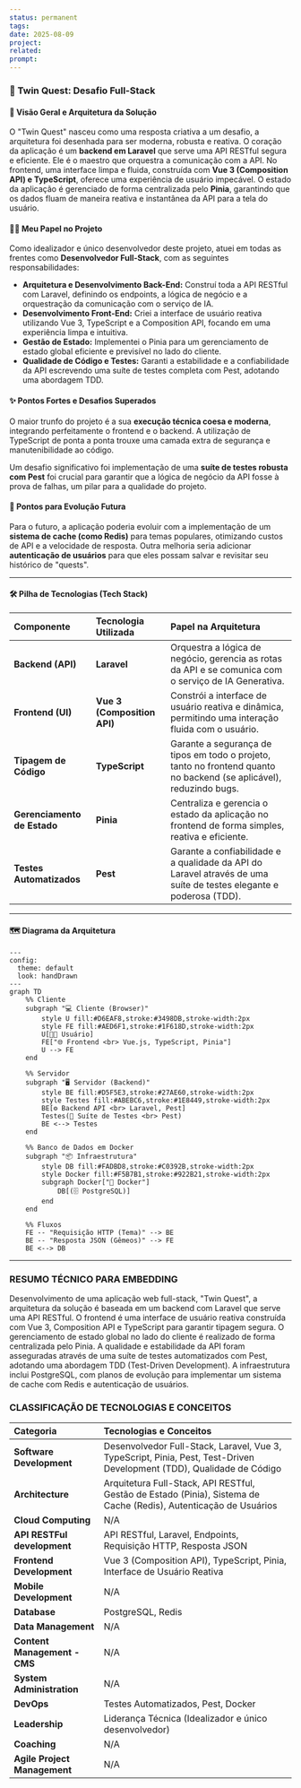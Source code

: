 ```yaml
---
status: permanent
tags: 
date: 2025-08-09
project:
related:
prompt: 
---
```

### 🚀 Twin Quest: Desafio Full-Stack 

#### 🎯 Visão Geral e Arquitetura da Solução

O "Twin Quest" nasceu como uma resposta criativa a um desafio, a arquitetura foi desenhada para ser moderna, robusta e reativa. O coração da aplicação é um **backend em Laravel** que serve uma API RESTful segura e eficiente. Ele é o maestro que orquestra a comunicação com a API. No frontend, uma interface limpa e fluida, construída com **Vue 3 (Composition API) e TypeScript**, oferece uma experiência de usuário impecável. O estado da aplicação é gerenciado de forma centralizada pelo **Pinia**, garantindo que os dados fluam de maneira reativa e instantânea da API para a tela do usuário.

#### 👨‍💻 Meu Papel no Projeto

Como idealizador e único desenvolvedor deste projeto, atuei em todas as frentes como **Desenvolvedor Full-Stack**, com as seguintes responsabilidades:

  * **Arquitetura e Desenvolvimento Back-End:** Construí toda a API RESTful com Laravel, definindo os endpoints, a lógica de negócio e a orquestração da comunicação com o serviço de IA.
  * **Desenvolvimento Front-End:** Criei a interface de usuário reativa utilizando Vue 3, TypeScript e a Composition API, focando em uma experiência limpa e intuitiva.
  * **Gestão de Estado:** Implementei o Pinia para um gerenciamento de estado global eficiente e previsível no lado do cliente.
  * **Qualidade de Código e Testes:** Garanti a estabilidade e a confiabilidade da API escrevendo uma suíte de testes completa com Pest, adotando uma abordagem TDD.

#### ✨ Pontos Fortes e Desafios Superados

O maior trunfo do projeto é a sua **execução técnica coesa e moderna**, integrando perfeitamente o frontend e o backend. A utilização de TypeScript de ponta a ponta trouxe uma camada extra de segurança e manutenibilidade ao código.

Um desafio significativo foi implementação de uma **suíte de testes robusta com Pest** foi crucial para garantir que a lógica de negócio da API fosse à prova de falhas, um pilar para a qualidade do projeto.

#### 🌱 Pontos para Evolução Futura

Para o futuro, a aplicação poderia evoluir com a implementação de um **sistema de cache (como Redis)** para temas populares, otimizando custos de API e a velocidade de resposta. Outra melhoria seria adicionar **autenticação de usuários** para que eles possam salvar e revisitar seu histórico de "quests".

-----

#### 🛠️ Pilha de Tecnologias (Tech Stack)

| Componente                  | Tecnologia Utilizada        | Papel na Arquitetura                                                                                                |
| :-------------------------- | :-------------------------- | :------------------------------------------------------------------------------------------------------------------ |
| **Backend (API)**           | **Laravel**                 | Orquestra a lógica de negócio, gerencia as rotas da API e se comunica com o serviço de IA Generativa.               |
| **Frontend (UI)**           | **Vue 3 (Composition API)** | Constrói a interface de usuário reativa e dinâmica, permitindo uma interação fluida com o usuário.                  |
| **Tipagem de Código**       | **TypeScript**              | Garante a segurança de tipos em todo o projeto, tanto no frontend quanto no backend (se aplicável), reduzindo bugs. |
| **Gerenciamento de Estado** | **Pinia**                   | Centraliza e gerencia o estado da aplicação no frontend de forma simples, reativa e eficiente.                      |
| **Testes Automatizados**    | **Pest**                    | Garante a confiabilidade e a qualidade da API do Laravel através de uma suíte de testes elegante e poderosa (TDD).  |


-----

#### 🗺️ Diagrama da Arquitetura

```mermaid
---
config:
  theme: default
  look: handDrawn
---
graph TD
    %% Cliente
    subgraph "💻 Cliente (Browser)"
        style U fill:#D6EAF8,stroke:#3498DB,stroke-width:2px
        style FE fill:#AED6F1,stroke:#1F618D,stroke-width:2px
        U[👨‍💻 Usuário]
        FE["🌐 Frontend <br> Vue.js, TypeScript, Pinia"]
        U --> FE
    end

    %% Servidor
    subgraph "🖥️ Servidor (Backend)"
        style BE fill:#D5F5E3,stroke:#27AE60,stroke-width:2px
        style Testes fill:#ABEBC6,stroke:#1E8449,stroke-width:2px
        BE[⚙️ Backend API <br> Laravel, Pest]
        Testes(🧪 Suíte de Testes <br> Pest)
        BE <--> Testes
    end

    %% Banco de Dados em Docker
    subgraph "📦 Infraestrutura"
        style DB fill:#FADBD8,stroke:#C0392B,stroke-width:2px
        style Docker fill:#F5B7B1,stroke:#922B21,stroke-width:2px
        subgraph Docker["🐳 Docker"]
            DB[(🗄️ PostgreSQL)]
        end
    end

    %% Fluxos
    FE -- "Requisição HTTP (Tema)" --> BE
    BE -- "Resposta JSON (Gêmeos)" --> FE
    BE <--> DB

```

---
### RESUMO TÉCNICO PARA EMBEDDING

Desenvolvimento de uma aplicação web full-stack, "Twin Quest", a arquitetura da solução é baseada em um backend com Laravel que serve uma API RESTful. O frontend é uma interface de usuário reativa construída com Vue 3, Composition API e TypeScript para garantir tipagem segura. O gerenciamento de estado global no lado do cliente é realizado de forma centralizada pelo Pinia. A qualidade e estabilidade da API foram asseguradas através de uma suíte de testes automatizados com Pest, adotando uma abordagem TDD (Test-Driven Development). A infraestrutura inclui PostgreSQL, com planos de evolução para implementar um sistema de cache com Redis e autenticação de usuários.

### CLASSIFICAÇÃO DE TECNOLOGIAS E CONCEITOS

| Categoria                    | Tecnologias e Conceitos                                                                                               |
| :--------------------------- | :-------------------------------------------------------------------------------------------------------------------- |
| **Software Development**     | Desenvolvedor Full-Stack, Laravel, Vue 3, TypeScript, Pinia, Pest, Test-Driven Development (TDD), Qualidade de Código |
| **Architecture**             | Arquitetura Full-Stack, API RESTful, Gestão de Estado (Pinia), Sistema de Cache (Redis), Autenticação de Usuários     |
| **Cloud Computing**          | N/A                                                                                                                   |
| **API RESTFul development**  | API RESTful, Laravel, Endpoints, Requisição HTTP, Resposta JSON                                                       |
| **Frontend Development**     | Vue 3 (Composition API), TypeScript, Pinia, Interface de Usuário Reativa                                              |
| **Mobile Development**       | N/A                                                                                                                   |
| **Database**                 | PostgreSQL, Redis                                                                                                     |
| **Data Management**          | N/A                                                                                                                   |
| **Content Management - CMS** | N/A                                                                                                                   |
| **System Administration**    | N/A                                                                                                                   |
| **DevOps**                   | Testes Automatizados, Pest, Docker                                                                                    |
| **Leadership**               | Liderança Técnica (Idealizador e único desenvolvedor)                                                                 |
| **Coaching**                 | N/A                                                                                                                   |
| **Agile Project Management** | N/A                                                                                                                   |
